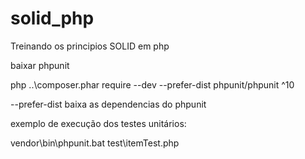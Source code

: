 # solid_php

Treinando os principios SOLID em php

baixar phpunit

php ..\composer.phar require --dev --prefer-dist phpunit/phpunit ^10

--prefer-dist baixa as dependencias do phpunit

exemplo de execução dos testes unitários:

vendor\bin\phpunit.bat test\itemTest.php
